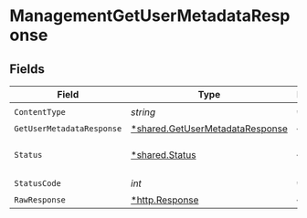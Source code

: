# ManagementGetUserMetadataResponse


## Fields

| Field                                                                             | Type                                                                              | Required                                                                          | Description                                                                       |
| --------------------------------------------------------------------------------- | --------------------------------------------------------------------------------- | --------------------------------------------------------------------------------- | --------------------------------------------------------------------------------- |
| `ContentType`                                                                     | *string*                                                                          | :heavy_check_mark:                                                                | N/A                                                                               |
| `GetUserMetadataResponse`                                                         | [*shared.GetUserMetadataResponse](../../models/shared/getusermetadataresponse.md) | :heavy_minus_sign:                                                                | OK                                                                                |
| `Status`                                                                          | [*shared.Status](../../models/shared/status.md)                                   | :heavy_minus_sign:                                                                | Default error response                                                            |
| `StatusCode`                                                                      | *int*                                                                             | :heavy_check_mark:                                                                | N/A                                                                               |
| `RawResponse`                                                                     | [*http.Response](https://pkg.go.dev/net/http#Response)                            | :heavy_minus_sign:                                                                | N/A                                                                               |